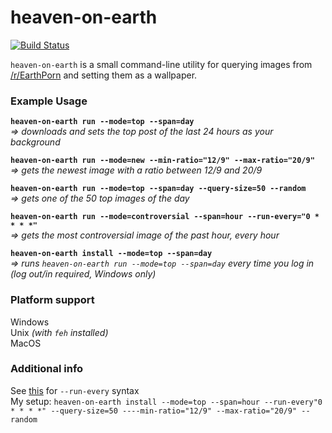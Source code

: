 # heaven-on-earth
[![Build Status](https://travis-ci.org/NyxCode/heaven-on-earth.svg?branch=master)](https://travis-ci.org/NyxCode/heaven-on-earth)  

`heaven-on-earth` is a small command-line utility for querying images from [/r/EarthPorn](https://www.reddit.com/r/EarthPorn/) and setting them as a wallpaper.

### Example Usage
**`heaven-on-earth run --mode=top --span=day`**  
*=> downloads and sets the top post of the last 24 hours as your background*
  
**`heaven-on-earth run --mode=new --min-ratio="12/9" --max-ratio="20/9"`**  
*=> gets the newest image with a ratio between 12/9 and 20/9*

**`heaven-on-earth run --mode=top --span=day --query-size=50 --random`**  
*=> gets one of the 50 top images of the day*

**`heaven-on-earth run --mode=controversial --span=hour --run-every="0 * * * *"`**  
*=> gets the most controversial image of the past hour, every hour*

**`heaven-on-earth install --mode=top --span=day`**   
*=> runs `heaven-on-earth run --mode=top --span=day` every time you log in (log out/in required, Windows only)*

### Platform support
Windows  
Unix *(with `feh` installed)*  
MacOS

### Additional info
See [this](https://crontab.guru) for `--run-every` syntax  
My setup: `heaven-on-earth install --mode=top --span=hour --run-every"0 * * * *" --query-size=50 ----min-ratio="12/9" --max-ratio="20/9" --random`
